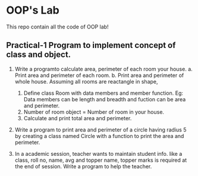# OOP's Lab

This repo contain all the code of OOP lab!

##  Practical-1 Program to implement concept of class and object.

1. Write a programto calculate area, perimeter of each room your house.
    a. Print area and perimeter of each room.
    b. Print area and perimeter of whole house.
Assuming all rooms are reactangle in shape,
    1. Define class Room with data members and member function.
        Eg: Data members can be length and breadth and fuction can be area and perimeter.
    2. Number of room object = Number of room in your house.
    3. Calculate and print total area and perimeter.

2. Write a program to print area and perimeter of a circle having radius 5 by creating a class named Circle with a function to print the area and perimeter.

3. In a academic session, teacher wants to maintain student info. like a class, roll no, name, avg and topper name, topper marks is required at the end of session. Write a program to help the teacher.

